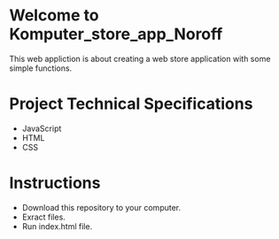 # Welcome to Komputer_store_app_Noroff
This web appliction is about creating a web store application with some simple functions.
# Project Technical Specifications
- JavaScript
- HTML
- CSS
# Instructions
- Download this repository to your computer.
- Exract files.
- Run index.html file.

